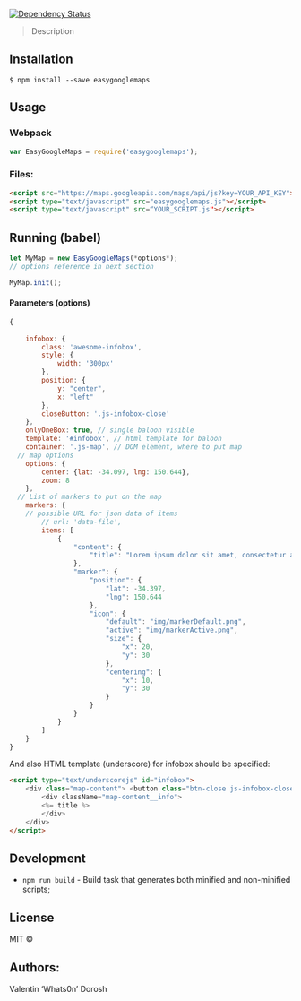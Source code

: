 
[![Dependency Status][depstat-image]][depstat-url]

> Description

## Installation

```
$ npm install --save easygooglemaps
```

## Usage
### Webpack
```js
var EasyGoogleMaps = require('easygooglemaps');
```
### Files:
```html
<script src="https://maps.googleapis.com/maps/api/js?key=YOUR_API_KEY"></script>
<script type="text/javascript" src="easygooglemaps.js"></script>
<script type="text/javascript" src=“YOUR_SCRIPT.js"></script>
```
## Running (babel)
```js
let MyMap = new EasyGoogleMaps(*options*);
// options reference in next section

MyMap.init();
```


#### Parameters (options)
```js
{
	
	infobox: {
		class: 'awesome-infobox',
		style: {
			width: '300px'
		},
		position: {
			y: "center",
			x: "left"
		},
		closeButton: '.js-infobox-close'
	},
	onlyOneBox: true, // single baloon visible
	template: '#infobox', // html template for baloon
	container: '.js-map', // DOM element, where to put map
  // map options
	options: {
		center: {lat: -34.097, lng: 150.644},
		zoom: 8
	},
  // List of markers to put on the map
	markers: {
    // possible URL for json data of items
		// url: 'data-file',
		items: [
			{
				"content": {
					"title": "Lorem ipsum dolor sit amet, consectetur adipisicing elit. Dolore, consequatur."
				},
				"marker": {
					"position": {
						"lat": -34.397,
						"lng": 150.644
					},
					"icon": {
						"default": "img/markerDefault.png",
						"active": "img/markerActive.png",
						"size": {
							"x": 20,
							"y": 30
						},
						"centering": {
							"x": 10,
							"y": 30
						}
					}
				}
			}
		]
	}
}
```
And also HTML template (underscore) for infobox should be specified:
```html
<script type="text/underscorejs" id="infobox">
	<div class="map-content"> <button class="btn-close js-infobox-close"></button>
		<div className="map-content__info">
		<%= title %>
		</div>
	</div>
</script>
```


## Development
- `npm run build` - Build task that generates both minified and non-minified scripts;


## License
MIT © [](http://github.com/coderiver)
## Authors:
Valentin ‘Whats0n’ Dorosh

[depstat-url]: https://david-dm.org/coderiver/easygooglemaps
[depstat-image]: https://david-dm.org/coderiver/easygooglemaps.svg		 